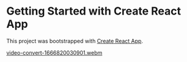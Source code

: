 # Getting Started with Create React App

This project was bootstrapped with [Create React App](https://github.com/facebook/create-react-app).


[video-convert-1666820030901.webm](https://user-images.githubusercontent.com/44481142/198143093-64d37781-434e-4869-a7b1-14058600f0a1.webm)
